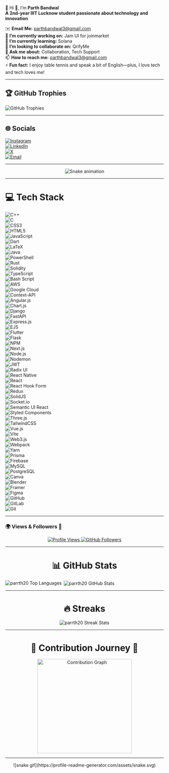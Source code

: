 💫 Hi 👋, I’m **Parth Bandwal**  
**A 2nd-year IIIT Lucknow student passionate about technology and innovation**  

✉️ **Email Me:** [parthbandwal3@gmail.com](mailto:parthbandwal3@gmail.com)  
🔭 **I’m currently working on:** Jam UI for joinmarket  
🌱 **I’m currently learning:** Solana  
👯 **I’m looking to collaborate on:** QrifyMe  
💬 **Ask me about:** Collaboration, Tech Support  
📫 **How to reach me:** parthbandwal3@gmail.com  
⚡ **Fun fact:** I enjoy table tennis and speak a bit of English—plus, I love tech and tech loves me!

---

## 🏆 GitHub Trophies
![GitHub Trophies](https://github-profile-trophy.vercel.app/?username=parrth20&theme=radical&no-frame=false&no-bg=false&margin-w=4)

---

## 🌐 Socials
[![Instagram](https://img.shields.io/badge/Instagram-%23E4405F.svg?logo=Instagram&logoColor=white)](https://instagram.com/parrth20)  
[![LinkedIn](https://img.shields.io/badge/LinkedIn-%230077B5.svg?logo=linkedin&logoColor=white)](https://linkedin.com/in/parrth20)  
[![X](https://img.shields.io/badge/X-black.svg?logo=X&logoColor=white)](https://x.com/parrth18)  
[![Email](https://img.shields.io/badge/Email-D14836?logo=gmail&logoColor=white)](mailto:parthbandwal3@gmail.com)

---

<div align="center">
  <img src="https://profile-readme-generator.com/assets/snake.svg" alt="Snake animation" />
</div>

---

# 💻 Tech Stack  
![C++](https://img.shields.io/badge/c++-%2300599C.svg?style=flat&logo=c%2B%2B&logoColor=white)  
![C](https://img.shields.io/badge/c-%2300599C.svg?style=flat&logo=c&logoColor=white)  
![CSS3](https://img.shields.io/badge/css3-%231572B6.svg?style=flat&logo=css3&logoColor=white)  
![HTML5](https://img.shields.io/badge/html5-%23E34F26.svg?style=flat&logo=html5&logoColor=white)  
![JavaScript](https://img.shields.io/badge/javascript-%23323330.svg?style=flat&logo=javascript&logoColor=%23F7DF1E)  
![Dart](https://img.shields.io/badge/dart-%230175C2.svg?style=flat&logo=dart&logoColor=white)  
![LaTeX](https://img.shields.io/badge/latex-%23008080.svg?style=flat&logo=latex&logoColor=white)  
![Java](https://img.shields.io/badge/java-%23ED8B00.svg?style=flat&logo=openjdk&logoColor=white)  
![PowerShell](https://img.shields.io/badge/PowerShell-%235391FE.svg?style=flat&logo=powershell&logoColor=white)  
![Rust](https://img.shields.io/badge/rust-%23000000.svg?style=flat&logo=rust&logoColor=white)  
![Solidity](https://img.shields.io/badge/Solidity-%23363636.svg?style=flat&logo=solidity&logoColor=white)  
![TypeScript](https://img.shields.io/badge/typescript-%23007ACC.svg?style=flat&logo=typescript&logoColor=white)  
![Bash Script](https://img.shields.io/badge/bash_script-%23121011.svg?style=flat&logo=gnu-bash&logoColor=white)  
![AWS](https://img.shields.io/badge/AWS-%23FF9900.svg?style=flat&logo=amazon-aws&logoColor=white)  
![Google Cloud](https://img.shields.io/badge/GoogleCloud-%234285F4.svg?style=flat&logo=google-cloud&logoColor=white)  
![Context-API](https://img.shields.io/badge/Context--Api-000000?style=flat&logo=react)  
![Angular.js](https://img.shields.io/badge/angular.js-%23E23237.svg?style=flat&logo=angularjs&logoColor=white)  
![Chart.js](https://img.shields.io/badge/chart.js-F5788D.svg?style=flat&logo=chart.js&logoColor=white)  
![Django](https://img.shields.io/badge/django-%23092E20.svg?style=flat&logo=django&logoColor=white)  
![FastAPI](https://img.shields.io/badge/FastAPI-005571?style=flat&logo=fastapi)  
![Express.js](https://img.shields.io/badge/express.js-%23404d59.svg?style=flat&logo=express&logoColor=%2361DAFB)  
![EJS](https://img.shields.io/badge/ejs-%23B4CA65.svg?style=flat&logo=ejs&logoColor=black)  
![Flutter](https://img.shields.io/badge/Flutter-%2302569B.svg?style=flat&logo=Flutter&logoColor=white)  
![Flask](https://img.shields.io/badge/flask-%23000.svg?style=flat&logo=flask&logoColor=white)  
![NPM](https://img.shields.io/badge/NPM-%23CB3837.svg?style=flat&logo=npm&logoColor=white)  
![Next.js](https://img.shields.io/badge/Next-black?style=flat&logo=next.js&logoColor=white)  
![Node.js](https://img.shields.io/badge/node.js-6DA55F?style=flat&logo=node.js&logoColor=white)  
![Nodemon](https://img.shields.io/badge/NODEMON-%23323330.svg?style=flat&logo=nodemon&logoColor=%BBDEAD)  
![JWT](https://img.shields.io/badge/JWT-black?style=flat&logo=JSON%20web%20tokens)  
![Radix UI](https://img.shields.io/badge/radix%20ui-161618.svg?style=flat&logo=radix-ui&logoColor=white)  
![React Native](https://img.shields.io/badge/react_native-%2320232a.svg?style=flat&logo=react&logoColor=%2361DAFB)  
![React](https://img.shields.io/badge/react-%2320232a.svg?style=flat&logo=react&logoColor=%2361DAFB)  
![React Hook Form](https://img.shields.io/badge/React%20Hook%20Form-%23EC5990.svg?style=flat&logo=reacthookform&logoColor=white)  
![Redux](https://img.shields.io/badge/redux-%23593d88.svg?style=flat&logo=redux&logoColor=white)  
![SolidJS](https://img.shields.io/badge/SolidJS-2c4f7c?style=flat&logo=solid&logoColor=c8c9cb)  
![Socket.io](https://img.shields.io/badge/Socket.io-black?style=flat&logo=socket.io&badgeColor=010101)  
![Semantic UI React](https://img.shields.io/badge/Semantic%20UI%20React-%2335BDB2.svg?style=flat&logo=SemanticUIReact&logoColor=white)  
![Styled Components](https://img.shields.io/badge/styled--components-DB7093.svg?style=flat&logo=styled-components&logoColor=white)  
![Three.js](https://img.shields.io/badge/threejs-black?style=flat&logo=three.js&logoColor=white)  
![TailwindCSS](https://img.shields.io/badge/tailwindcss-%2338B2AC.svg?style=flat&logo=tailwind-css&logoColor=white)  
![Vue.js](https://img.shields.io/badge/vue.js-%2335495e.svg?style=flat&logo=vuedotjs&logoColor=%234FC08D)  
![Vite](https://img.shields.io/badge/vite-%23646CFF.svg?style=flat&logo=vite&logoColor=white)  
![Web3.js](https://img.shields.io/badge/web3.js-F16822.svg?style=flat&logo=web3.js&logoColor=white)  
![Webpack](https://img.shields.io/badge/webpack-%238DD6F9.svg?style=flat&logo=webpack&logoColor=black)  
![Yarn](https://img.shields.io/badge/yarn-%232C8EBB.svg?style=flat&logo=yarn&logoColor=white)  
![Prisma](https://img.shields.io/badge/Prisma-3982CE.svg?style=flat&logo=Prisma&logoColor=white)  
![Firebase](https://img.shields.io/badge/firebase-a08021.svg?style=flat&logo=firebase&logoColor=ffcd34)  
![MySQL](https://img.shields.io/badge/mysql-4479A1.svg?style=flat&logo=mysql&logoColor=white)  
![PostgreSQL](https://img.shields.io/badge/postgres-%23316192.svg?style=flat&logo=postgresql&logoColor=white)  
![Canva](https://img.shields.io/badge/Canva-%2300C4CC.svg?style=flat&logo=canva&logoColor=white)  
![Blender](https://img.shields.io/badge/blender-%23F5792A.svg?style=flat&logo=blender&logoColor=white)  
![Framer](https://img.shields.io/badge/Framer-black?style=flat&logo=framer&logoColor=blue)  
![Figma](https://img.shields.io/badge/figma-%23F24E1E.svg?style=flat&logo=figma&logoColor=white)  
![GitHub](https://img.shields.io/badge/github-%23121011.svg?style=flat&logo=github&logoColor=white)  
![GitLab](https://img.shields.io/badge/gitlab-%23181717.svg?style=flat&logo=gitlab&logoColor=white)  
![Git](https://img.shields.io/badge/git-%23F05033.svg?style=flat&logo=git&logoColor=white)

---

### 🌍 Views & Followers 🚀
<p align="center">
  <a href="https://komarev.com/ghpvc/?username=parrth20&label=Profile%20views&color=0e75b6&style=flat" target="_blank">
    <img src="https://komarev.com/ghpvc/?username=parrth20" alt="Profile Views">
  </a>  
  <a href="https://github.com/parrth20" target="_blank">
    <img src="https://img.shields.io/github/followers/parrth20?label=Followers&style=social" alt="GitHub Followers">
  </a>
</p>

---

<h1 align="center">📊 GitHub Stats</h1>
<p><img align="left" src="https://github-readme-stats.vercel.app/api/top-langs?username=parrth20&show_icons=true&locale=en&layout=compact&theme=radical" alt="parrth20 Top Languages" /></p>
<p>&nbsp;<img align="center" src="https://github-readme-stats.vercel.app/api?username=parrth20&show_icons=true&locale=en&theme=radical" alt="parrth20 GitHub Stats" /></p>

---

<h1 align="center">🔥 Streaks</h1>
<div align="center">
  <img src="https://github-readme-streak-stats.herokuapp.com/?user=parrth20&theme=radical" alt="parrth20 Streak Stats" />
</div>

---

<h1 align="center">🌟 Contribution Journey 🌟</h1>
<div align="center">
  <img src="https://github-readme-activity-graph.vercel.app/graph?username=parrth20&radius=16&theme=github-compact&area=true&order=5" height="300" alt="Contribution Graph" />
</div>

---

<div align="center">
  ![snake gif](https://profile-readme-generator.com/assets/snake.svg)
</div>

